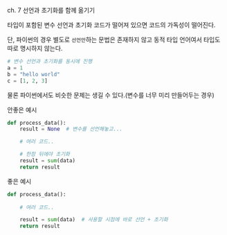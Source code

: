 ch. 7 선언과 초기화를 함께 옮기기

타입이 포함된 변수 선언과 초기화 코드가 떨어져 있으면 코드의 가독성이 떨어진다.

단, 파이썬의 경우 별도로 `선언만`하는 문법은 존재하지 않고 동적 타입 언어여서 타입도 따로 명시하지 않는다.

```python
# 변수 선언과 초기화를 동시에 진행
a = 1
b = "hello world"
c = [1, 2, 3]
```

물론 파이썬에서도 비슷한 문제는 생길 수 있다.(변수를 너무 미리 만들어두는 경우)

안좋은 예시
```python
def process_data():
    result = None  # 변수를 선언해놓고...

    # 여러 코드..

    # 한참 뒤에야 초기화
    result = sum(data)
    return result
```

좋은 예시
```python
def process_data():
    
    # 여러 코드..

    result = sum(data)  # 사용할 시점에 바로 선언 + 초기화
    return result
```